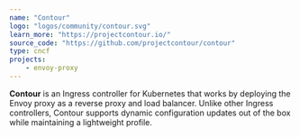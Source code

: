 ```yaml
---
name: "Contour"
logo: "logos/community/contour.svg"
learn_more: "https://projectcontour.io/"
source_code: "https://github.com/projectcontour/contour"
type: cncf
projects:
    - envoy-proxy
---
```

**Contour** is an Ingress controller for Kubernetes that works by deploying the Envoy proxy as a reverse proxy and load balancer. Unlike other Ingress controllers, Contour supports dynamic configuration updates out of the box while maintaining a lightweight profile.
